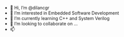 - 👋 Hi, I’m @dilancgr
- 👀 I’m interested in Embedded Software Development 
- 🌱 I’m currently learning C++ and System Verilog
- 💞️ I’m looking to collaborate on ...
- 📫 

<!---
dilancgr/dilancgr is a ✨ special ✨ repository because its `README.md` (this file) appears on your GitHub profile.
You can click the Preview link to take a look at your changes.
--->
